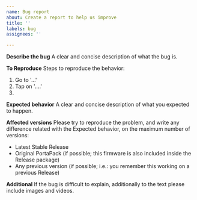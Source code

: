 ```yaml
---
name: Bug report
about: Create a report to help us improve
title: ''
labels: bug
assignees: ''

---
```


**Describe the bug**
A clear and concise description of what the bug is. 

**To Reproduce**
Steps to reproduce the behavior:
1. Go to '...'
2. Tap on '....'
3. 

**Expected behavior**
A clear and concise description of what you expected to happen.

**Affected versions**
Please try to reproduce the problem, and write any difference related with the Expected behavior, on the maximum number of versions:
* Latest Stable Release
* Original PortaPack (if possible; this firmware is also included inside the Release package)
* Any previous version (if possible; i.e.: you remember this working on a previous Release)

**Additional**
If the bug is difficult to explain, additionally to the text please include images and videos.
